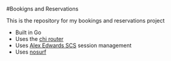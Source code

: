 #Bookigns and Reservations

This is the repository for my bookings and reservations project

- Built in Go 
- Uses the [chi router](https://github.com/go-chi/chi)
- Uses [Alex Edwards SCS](https://github.com/alexedwards/scs/v2) session management
- Uses [nosurf](https://github.com/justinas/nosurf)

